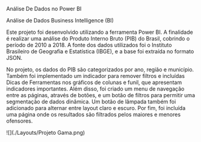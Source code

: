 ﻿Análise De Dados no Power BI


Análise de Dados Business Intelligence (BI)

Este projeto foi desenvolvido utilizando a ferramenta Power BI. A finalidade é realizar uma análise do Produto Interno Bruto (PIB) do Brasil, cobrindo o período de 2010 a 2018. A fonte dos dados utilizados foi o Instituto Brasileiro de Geografia e Estatística (IBGE), e a base foi extraída no formato JSON.

No projeto, os dados do PIB são categorizados por ano, região e município. Também foi implementado um indicador para remover filtros e incluídas Dicas de Ferramentas nos gráficos de colunas e funil, que apresentam indicadores importantes. Além disso, foi criado um menu de navegação entre as páginas, através de botões, e um botão de filtros para permitir uma segmentação de dados dinâmica. Um botão de lâmpada também foi adicionado para alternar entre layout claro e escuro. Por fim, foi incluída uma página onde os resultados são filtrados pelos maiores e menores ofensores.

![](./Layouts/Projeto Gama.png)






